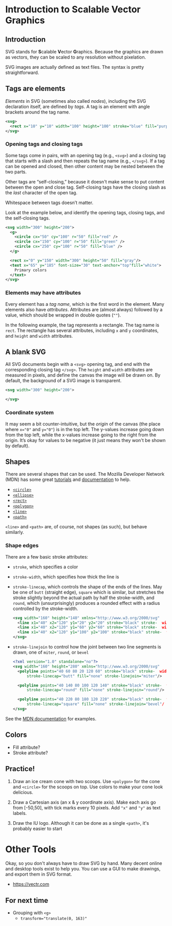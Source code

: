 # Introduction to Scalable Vector Graphics

## Introduction

SVG stands for **S**calable **V**ector **G**raphics. Because the graphics are drawn as vectors, they can be scaled to any resolution without pixelation.

SVG images are actually defined as text files. The syntax is pretty straightforward.

## Tags are elements
_Elements_ in SVG (sometimes also called _nodes_), including the SVG declaration itself, are defined by _tags_. A tag is an element with angle brackets around the tag name.

```svg
<svg>
  <rect x="10" y="10" width="100" height="100" stroke="blue" fill="purple" />
</svg>
```

### Opening tags and closing tags
Some tags come in pairs, with an opening tag (e.g., `<svg>`) and a closing tag that starts with a slash and then repeats the tag name (e.g., `</svg>`). If a tag can be opened and closed, then other content may be nested between the two parts.

Other tags are “self-closing,” because it doesn't make sense to put content between the open and close tag. Self-closing tags have the closing slash as the _last_ character of the open tag.

Whitespace between tags doesn’t matter.

Look at the example below, and identify the opening tags, closing tags, and the self-closing tags.

```svg
<svg width="300" height="200">
  <g>
    <circle cx="50" cy="100" r="50" fill="red" />
    <circle cx="150" cy="100" r="50" fill="green" />
    <circle cx="250" cy="100" r="50" fill="blue" />
  </g>

  <rect x="0" y="150" width="300" height="50" fill="gray"/>
  <text x="65" y="185" font-size="30" text-anchor="top"fill="white">
    Primary colors
  </text>
</svg>
```

### Elements may have attributes
Every element has a _tag name_, which is the first word in the element. Many elements also have _attributes_. Attributes are (almost always) followed by a value, which should be wrapped in double quotes (`""`).

In the following example, the tag represents a rectangle. The tag name is `rect`. The rectangle has several attributes, including `x` and `y` coordinates, and `height` and `width` attributes.

## A blank SVG
All SVG documents begin with a `<svg>` opening tag, and end with the corresponding closing tag `</svg>`. The `height` and `width` attributes are measured in pixels, and define the canvas the image will be drawn on. By default, the background of a SVG image is transparent.

```svg
<svg width="300" height="200">

</svg>
```
### Coordinate system
It may seem a bit counter-intuitive, but the _origin_ of the canvas (the place where `x="0"` and `y="0"`) is in the top left. The y-values increase going down from the top left, while the x-values increase going to the right from the origin. It’s okay for values to be negative (it just means they won't be shown by default).

## Shapes

There are several shapes that can be used. The Mozilla Developer Network (MDN) has some great [tutorials][MDN tutorial] and [documentation][MDN documentation] to help.

* [`<circle>`][circle]
* [`<ellipse>`][ellipse]
* [`<rect>`][rect]
* [`<polygon>`][polygon]
* [`<line>`][line]
* [`<path>`][path]

`<line>` and `<path>` are, of course, not shapes (as such), but behave similarly.

[circle]:https://developer.mozilla.org/en-US/docs/Web/SVG/Element/circle
[ellipse]:https://developer.mozilla.org/en-US/docs/Web/SVG/Element/ellipse
[rect]:https://developer.mozilla.org/en-US/docs/Web/SVG/Element/rect
[polygon]:https://developer.mozilla.org/en-US/docs/Web/SVG/Element/polygon
[line]:https://developer.mozilla.org/en-US/docs/Web/SVG/Element/line
[path]:https://developer.mozilla.org/en-US/docs/Web/SVG/Element/path

[MDN documentation]:https://developer.mozilla.org/en-US/docs/Web/SVG
[MDN tutorial]:https://developer.mozilla.org/en-US/docs/Web/SVG/Tutorial

### Shape edges

There are a few basic stroke attributes:

* `stroke`, which specifies a color

* `stroke-width`, which specifies how thick the line is

* `stroke-linecap`, which controls the shape of the ends of the lines. May be one of `butt` (straight edge), `square` which is similar, but stretches the stroke slightly beyond the actual path by half the stroke-width, and `round`, which (unsurprisingly) produces a rounded effect with a radius controlled by the stroke-width.

  ```svg
  <svg width="160" height="140" xmlns="http://www.w3.org/2000/svg"   version="1.1">
    <line x1="40" x2="120" y1="20" y2="20" stroke="black" stroke-  width="20" stroke-linecap="butt"/>
    <line x1="40" x2="120" y1="60" y2="60" stroke="black" stroke-  width="20" stroke-linecap="square"/>
    <line x1="40" x2="120" y1="100" y2="100" stroke="black" stroke-  width="20" stroke-linecap="round"/>
  </svg>
  ```

* `stroke-linejoin` to control how the joint between two line segments is drawn, one of `miter`, `round`, or `bevel`

  ```svg
  <?xml version="1.0" standalone="no"?>
  <svg width="160" height="280" xmlns="http://www.w3.org/2000/svg"   version="1.1">
    <polyline points="40 60 80 20 120 60" stroke="black" stroke-  width="20"
        stroke-linecap="butt" fill="none" stroke-linejoin="miter"/>

    <polyline points="40 140 80 100 120 140" stroke="black" stroke-  width="20"
        stroke-linecap="round" fill="none" stroke-linejoin="round"/>

    <polyline points="40 220 80 180 120 220" stroke="black" stroke-  width="20"
        stroke-linecap="square" fill="none" stroke-linejoin="bevel"/  >
  </svg>
  ```

See the [MDN documentation](https://developer.mozilla.org/en-US/docs/Web/SVG/Tutorial/Fills_and_Strokes) for examples.

## Colors

* Fill attribute?
* Stroke attribute?

## Practice!

1. Draw an ice cream cone with two scoops. Use `<polygon>` for the cone and `<circle>` for the scoops on top. Use colors to make your cone look delicious.

2. Draw a Cartesian axis (an x & y coordinate axis). Make each axis go from [-50,50], with tick marks every 10 pixels. Add `"x"` and `"y"` as text labels.

3. Draw the IU logo. Although it can be done as a single `<path>`, it's probably easier to start

# Other Tools

Okay, so you don't always have to draw SVG by hand. Many decent online and desktop tools exist to help you. You can use a GUI to make drawings, and export them in SVG format.

* https://vectr.com

## For next time

* Grouping with `<g>`
  - `transform="translate(0, 163)"`
